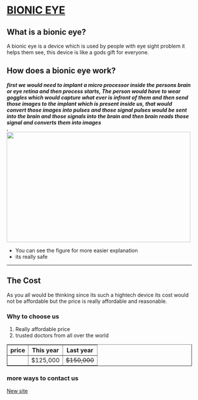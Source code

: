 <!DOCTYPE html>
<html lang="en">
<head>
    <meta charset="UTF-8">
    <meta name="viewport" content="width=device-width, initial-scale=1.0">
    <title>Bionic eye</title>
</head>
<body>
<h1><u>BIONIC EYE</u></h1>

<h2>What is a bionic eye?</h2>
<p>A bionic eye is a device which is used by people 
with eye sight problem it helps them see, this device is like a gods gift for everyone.</p>

<h2>How does a bionic eye work?</h2>
<!-- I have added a line break here as the word 'images' was coming with the image and was making the webpage look bad 
 and this section describes the working of a eye and how it is similar to a normal eye-->
<i><b>
first we would need to implant a micro processor inside the persons brain or eye retina and then 
process starts, The person would have to wear goggles which would capture what ever is infront of them
and then send those images to the implant which is present inside us, that would convert those images 
into pulses and those 
signal pulses would be sent into the brain and those signals into the brain and then brain reads those signal
and converts them into images<br>.
</b></i>

<img src="bionic-eye-working.jpg" width="500" height="300">

<ul>
	<li>You can see the figure for more easier explanation</li>
    <li>its really safe </li>
</ul>
<hr>

<h2>The Cost</h2>
<p>As you all would be thinking since its such a hightech device its cost would not be affordable but
the price is really affordable and reasonable.</p>

<!-- Ordered List -->
<h3>Why to choose us</h3>
<ol>
    <li>Really affordable price </li>
    <li>trusted doctors from all over the world</li>
</ol>
    
<table border="1" cellpadding="8" cellspacing="0"> 
    <tr>
        <th>price</th>
        <th>This year</th>
        <th>Last year</th>
    </tr>
    <tr>
        <td></td>
        <td>$125,000</td>
        <td><del>$150,000</del></td>
    </tr>
</table>

<h3>more ways to contact us</h3> 
<p><a href="https://www.fightingblindness.ca/resources/the-bionic-eye/">New site</a></p> 

</body>
</html>

